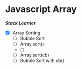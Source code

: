 # Javascript Array

**_Stack Learner_**

- [x] Array Sorting
  - [ ] Bubble Sort
  - [ ] Array.sort()
  - [ ]
  - [ ] Array.sort(cb)
  - [ ] Bubble Sort with cb()
